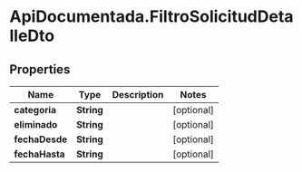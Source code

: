 # ApiDocumentada.FiltroSolicitudDetalleDto

## Properties

Name | Type | Description | Notes
------------ | ------------- | ------------- | -------------
**categoria** | **String** |  | [optional] 
**eliminado** | **String** |  | [optional] 
**fechaDesde** | **String** |  | [optional] 
**fechaHasta** | **String** |  | [optional] 


